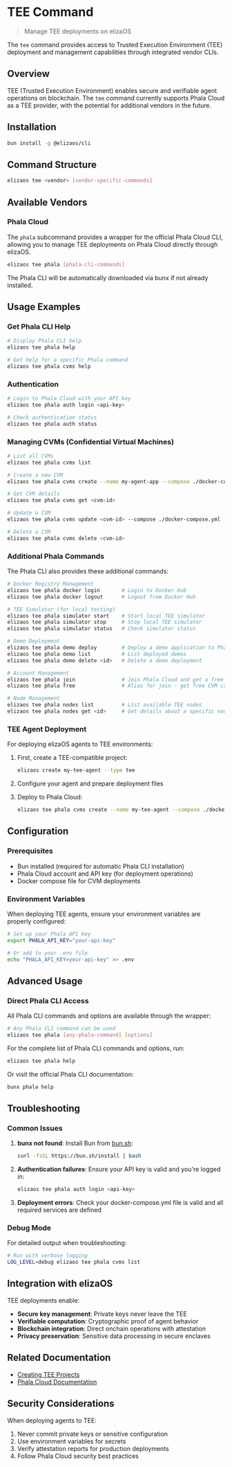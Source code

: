 # TEE Command

> Manage TEE deployments on elizaOS

The `tee` command provides access to Trusted Execution Environment (TEE) deployment and management capabilities through integrated vendor CLIs.

## Overview

TEE (Trusted Execution Environment) enables secure and verifiable agent operations on blockchain. The `tee` command currently supports Phala Cloud as a TEE provider, with the potential for additional vendors in the future.

## Installation

```bash
bun install -g @elizaos/cli
```

## Command Structure

```bash
elizaos tee <vendor> [vendor-specific-commands]
```

## Available Vendors

### Phala Cloud

The `phala` subcommand provides a wrapper for the official Phala Cloud CLI, allowing you to manage TEE deployments on Phala Cloud directly through elizaOS.

```bash
elizaos tee phala [phala-cli-commands]
```

The Phala CLI will be automatically downloaded via bunx if not already installed.

## Usage Examples

### Get Phala CLI Help

```bash
# Display Phala CLI help
elizaos tee phala help

# Get help for a specific Phala command
elizaos tee phala cvms help
```

### Authentication

```bash
# Login to Phala Cloud with your API key
elizaos tee phala auth login <api-key>

# Check authentication status
elizaos tee phala auth status
```

### Managing CVMs (Confidential Virtual Machines)

```bash
# List all CVMs
elizaos tee phala cvms list

# Create a new CVM
elizaos tee phala cvms create --name my-agent-app --compose ./docker-compose.yml

# Get CVM details
elizaos tee phala cvms get <cvm-id>

# Update a CVM
elizaos tee phala cvms update <cvm-id> --compose ./docker-compose.yml

# Delete a CVM
elizaos tee phala cvms delete <cvm-id>
```

### Additional Phala Commands

The Phala CLI also provides these additional commands:

```bash
# Docker Registry Management
elizaos tee phala docker login       # Login to Docker Hub
elizaos tee phala docker logout      # Logout from Docker Hub

# TEE Simulator (for local testing)
elizaos tee phala simulator start    # Start local TEE simulator
elizaos tee phala simulator stop     # Stop local TEE simulator
elizaos tee phala simulator status   # Check simulator status

# Demo Deployment
elizaos tee phala demo deploy        # Deploy a demo application to Phala Cloud
elizaos tee phala demo list          # List deployed demos
elizaos tee phala demo delete <id>   # Delete a demo deployment

# Account Management
elizaos tee phala join               # Join Phala Cloud and get a free account
elizaos tee phala free               # Alias for join - get free CVM credits

# Node Management
elizaos tee phala nodes list         # List available TEE nodes
elizaos tee phala nodes get <id>     # Get details about a specific node
```

### TEE Agent Deployment

For deploying elizaOS agents to TEE environments:

1. First, create a TEE-compatible project:

   ```bash
   elizaos create my-tee-agent --type tee
   ```

2. Configure your agent and prepare deployment files

3. Deploy to Phala Cloud:
   ```bash
   elizaos tee phala cvms create --name my-tee-agent --compose ./docker-compose.yml
   ```

## Configuration

### Prerequisites

* Bun installed (required for automatic Phala CLI installation)
* Phala Cloud account and API key (for deployment operations)
* Docker compose file for CVM deployments

### Environment Variables

When deploying TEE agents, ensure your environment variables are properly configured:

```bash
# Set up your Phala API key
export PHALA_API_KEY="your-api-key"

# Or add to your .env file
echo "PHALA_API_KEY=your-api-key" >> .env
```

## Advanced Usage

### Direct Phala CLI Access

All Phala CLI commands and options are available through the wrapper:

```bash
# Any Phala CLI command can be used
elizaos tee phala [any-phala-command] [options]
```

For the complete list of Phala CLI commands and options, run:

```bash
elizaos tee phala help
```

Or visit the official Phala CLI documentation:

```bash
bunx phala help
```

## Troubleshooting

### Common Issues

1. **bunx not found**: Install Bun from [bun.sh](https://bun.sh):

   ```bash
   curl -fsSL https://bun.sh/install | bash
   ```

2. **Authentication failures**: Ensure your API key is valid and you're logged in:

   ```bash
   elizaos tee phala auth login <api-key>
   ```

3. **Deployment errors**: Check your docker-compose.yml file is valid and all required services are defined

### Debug Mode

For detailed output when troubleshooting:

```bash
# Run with verbose logging
LOG_LEVEL=debug elizaos tee phala cvms list
```

## Integration with elizaOS

TEE deployments enable:

* **Secure key management**: Private keys never leave the TEE
* **Verifiable computation**: Cryptographic proof of agent behavior
* **Blockchain integration**: Direct onchain operations with attestation
* **Privacy preservation**: Sensitive data processing in secure enclaves

## Related Documentation

* [Creating TEE Projects](/cli-reference/create#tee-trusted-execution-environment)
* [Phala Cloud Documentation](https://docs.phala.network/)

## Security Considerations

When deploying agents to TEE:

1. Never commit private keys or sensitive configuration
2. Use environment variables for secrets
3. Verify attestation reports for production deployments
4. Follow Phala Cloud security best practices
